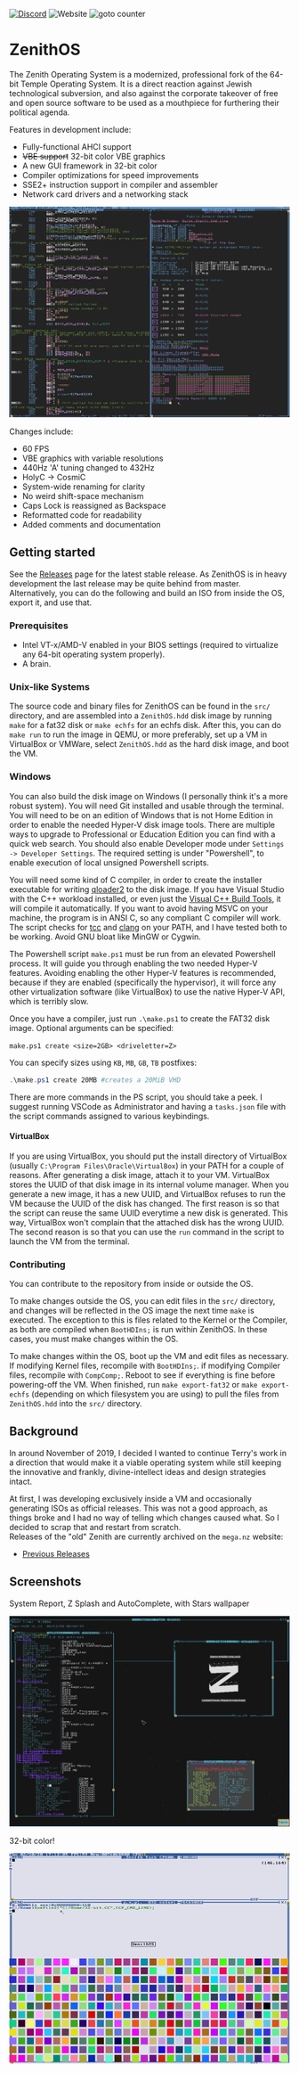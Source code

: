 <a href="https://discord.gg/kkNuhNn"><img alt="Discord" src="https://img.shields.io/discord/661062825027829770?style=flat-square"></a>
![Website](https://img.shields.io/website?down_color=lightgray&down_message=offline&style=flat-square&up_color=green&up_message=online&url=https%3A%2F%2Fzenithos.org)
![goto counter](https://img.shields.io/github/search/VoidNV/ZenithOS/goto?style=flat-square)
# ZenithOS

The Zenith Operating System is a modernized, professional fork of the 64-bit Temple Operating System. It is a direct reaction against Jewish technological subversion, and also against the corporate takeover of free and open source software to be used as a mouthpiece for furthering their political agenda.

Features in development include:
  - Fully-functional AHCI support
  - ~~VBE support~~ 32-bit color VBE graphics
  - A new GUI framework in 32-bit color
  - Compiler optimizations for speed improvements
  - SSE2+ instruction support in compiler and assembler
  - Network card drivers and a networking stack

![](/screenshots/screenshot2.png)


Changes include:
  - 60 FPS
  - VBE graphics with variable resolutions
  - 440Hz 'A' tuning changed to 432Hz
  - HolyC -> CosmiC
  - System-wide renaming for clarity
  - No weird shift-space mechanism
  - Caps Lock is reassigned as Backspace
  - Reformatted code for readability
  - Added comments and documentation

## Getting started

See the [Releases](https://github.com/VoidNV/ZenithOS/releases) page for the latest stable release. As ZenithOS is in heavy development the last release may be quite behind from master. Alternatively, you can do the following and build an ISO from inside the OS, export it, and use that.

### Prerequisites

- Intel VT-x/AMD-V enabled in your BIOS settings (required to virtualize any 64-bit operating system properly).
- A brain.

### Unix-like Systems

The source code and binary files for ZenithOS can be found in the `src/` directory, and are assembled into a `ZenithOS.hdd` disk image by running `make` for a fat32 disk or `make echfs` for an echfs disk. After this, you can do `make run` to run the image in QEMU, or more preferably, set up a VM in VirtualBox or VMWare, select `ZenithOS.hdd` as the hard disk image, and boot the VM.

### Windows
You can also build the disk image on Windows (I personally think it's a more robust system). You will need Git installed and usable through the terminal. You will need to be on an edition of Windows that is not Home Edition in order to enable the needed Hyper-V disk image tools. There are multiple ways to upgrade to Professional or Education Edition you can find with a quick web search. You should also enable Developer mode under `Settings -> Developer Settings`. The required setting is under "Powershell", to enable execution of local unsigned Powershell scripts.

You will need some kind of C compiler, in order to create the installer executable for writing [qloader2](https://github.com/qloader2/qloader2) to the disk image. If you have Visual Studio with the C++ workload installed, or even just the [Visual C++ Build Tools](https://visualstudio.microsoft.com/visual-cpp-build-tools/), it will compile it automatically. If you want to avoid having MSVC on your machine, the program is in ANSI C, so any compliant C compiler will work. The script checks for [tcc](https://bellard.org/tcc/) and [clang](https://releases.llvm.org/download.html) on your PATH, and I have tested both to be working. Avoid GNU bloat like MinGW or Cygwin.

The Powershell script `make.ps1` must be run from an elevated Powershell process. It will guide you through enabling the two needed Hyper-V features. Avoiding enabling the other Hyper-V features is recommended, because if they are enabled (specifically the hypervisor), it will force any other virtualization software (like VirtualBox) to use the native Hyper-V API, which is terribly slow.

 Once you have a compiler, just run `.\make.ps1` to create the FAT32 disk image. Optional arguments can be specified:
 
 ```make.ps1 create <size=2GB> <driveletter=Z>```

 You can specify sizes using `KB`, `MB`, `GB`, `TB` postfixes:

 ```powershell
 .\make.ps1 create 20MB #creates a 20MiB VHD
 ```

 There are more commands in the PS script, you should take a peek. I suggest running VSCode as Administrator and having a `tasks.json` file with the script commands assigned to various keybindings.

#### VirtualBox

If you are using VirtualBox, you should put the install directory of VirtualBox (usually `C:\Program Files\Oracle\VirtualBox`) in your PATH for a couple of reasons. After generating a disk image, attach it to your VM. 
VirtualBox stores the UUID of that disk image in its internal volume manager. When you generate a new image, it has a new UUID, and VirtualBox refuses to run the VM because the UUID of the disk has changed. The first reason is so that the script can reuse the same UUID everytime a new disk is generated. This way, VirtualBox won't complain that the attached disk has the wrong UUID. The second reason is so that you can use the `run` command in the script to launch the VM from the terminal.

### Contributing

You can contribute to the repository from inside or outside the OS.

To make changes outside the OS, you can edit files in the `src/` directory, and changes will be reflected in the OS image the next time `make` is executed. The exception to this is files related to the Kernel or the Compiler, as both are compiled when `BootHDIns;` is run within ZenithOS. In these cases, you must make changes within the OS.

To make changes within the OS, boot up the VM and edit files as necessary. If modifying Kernel files, recompile with `BootHDIns;`. if modifying Compiler files, recompile with `CompComp;`. Reboot to see if everything is fine before powering-off the VM. When finished, run `make export-fat32` or `make export-echfs` (depending on which filesystem you are using) to pull the files from `ZenithOS.hdd` into the `src/` directory.

## Background

In around November of 2019, I decided I wanted to continue Terry's work in a direction that would make it a viable operating system while still keeping the innovative and frankly, divine-intellect ideas and design strategies intact.

At first, I was developing exclusively inside a VM and occasionally generating ISOs as official releases. This was not a good approach, as things broke and I had no way of telling which changes caused what. So I decided to scrap that and restart from scratch.\
Releases of the "old" Zenith are currently archived on the `mega.nz` website:
  - [Previous Releases](https://mega.nz/#F!ZIEGmSRQ!qvL6Wk6THzE-dazkfT6N3Q)

## Screenshots

System Report, Z Splash and AutoComplete, with Stars wallpaper

![](/screenshots/screenshot3.png)

32-bit color!

![](/screenshots/screenshot1.png)
